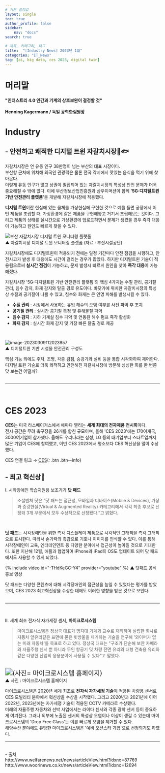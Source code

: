 ```yaml
---
# 기본 설정값
layout: single
toc: true
author_profile: false
sidebar:
    nav: "docs"
search: true

# 제목, 카테고리, 태그
title:  "[Industry News] 2023년 1월"
categories: "IT_News"
tag: [ai, big data, ces 2023, digital twin]
---
```


# 머리말
<div class="notice--success">
<h4>"인더스트리 4.0 인간과 기계의 상호보완이 결정할 것"<br/><br/>
Henning Kagermann / 독일 공학한림원장</h4>
</div>


# Industry
## - 안전하고 쾌적한 디지털 트윈 자갈치시장🦑🐟

자갈치시장은 연 유동 인구 38만명이 넘는 부산의 대표 시장이다.<br/>
부산항 근처에 위치해 외국인 관광객은 물론 전국 각지에서 맛있는 음식을 먹기 위해 찾아온다.
<br/>이렇게 유동 인구가 많고 상권이 밀집되어 있는 자갈치시장의 특성상 안전 문제가 더욱 중요해질 수 밖에 없다. 
이에 부산정보산업진흥원과 삼우이머션이 함께 '**5G·디지털트윈 기반 안전관리 플랫폼**'을 개발해 자갈치시장에 적용했다.

**디지털 트윈**이란 현실에 있는 물체를 가상현실에 구현한 것으로 예를 들면 공장에서 어떤 제품을 조립할 때, 가상환경에 같은 제품을 구현해놓고 거기서 조립해보는 것이다. 
그리고 제품의 상태를 실시간으로 가상환경에 업로드하면서 문제가 생겼을 경우 즉각 대응이 가능하고 원인도 빠르게 찾을 수 있다.

![부산 자갈치시장 디지털 트윈 모니터링 플랫폼](https://img3.yna.co.kr/etc/inner/KR/2022/12/19/AKR20221219035500051_01_i_P4.jpg)
<br/>▲ 자갈치시장 디지털 트윈 모니터링 플랫폼 (자료 : 부산시설공단)<br/>

자갈치시장에도 디지털트윈이 적용되기 전에는 일정 기간마다 안전 점검을 시행하고, 안전사고가 발생 후 대응에도 시간이 걸리는 경우가 많았다. 
하지만 디지털트윈 기술이 적용됨으로써 **실시간 점검**이 가능하고, 문제 발생시 빠르게 원인을 찾아 **즉각 대응**이 가능해졌다.

자갈치시장 '5G·디지털트윈 기반 안전관리 플랫폼'의 핵심 4가지는 수질 관리, 공기질 관리, 침수 감지, 화재 감지와 탈출 경로 유도이다.
바닷가에 위치한 자갈치시장의 특성상 수질과 공기질이 나쁠 수 있고, 침수와 화재는 큰 인명 피해를 발생시킬 수 있다.

- **수질 관리** : 시장에서 사용하는 유입 해수의 오염 여부를 사전 파악 후 조치<br/>
- **공기질 관리** : 실시간 공기질 측정 및 유해물질 파악<br/>
- **침수 감지** : 지하 기계실 침수 파악 및 연동된 해수 펌프 즉각 활성화<br/>
- **화재 감지** : 실시간 화재 감지 및 가장 빠른 탈출 경로 제공
<br/>

![image-20230309112023857]({{site.url}}\images\2023-02-26-industry_news_202301\image-20230309112023857.png)
<br/>▲ 디지털트윈 기반 시설물 안전관리 구성도
<br/>

핵심 기능 외에도 주차, 조명, 각종 검침, 승강기와 설비 등을 통합 시각화하여 제어한다.<br/>
디지털 트윈 기술로 더욱 쾌적하고 안전해진 자갈치시장에 방문해 싱싱한 회를 한 번쯤 맛 보는건 어떨까?
<br/><br/>
<hr/>
<br/>

# CES 2023

**CES**는 미국 라스베이거스에서 해마다 열리는 **세계 최대의 전자제품 전시회**이다.<BR/> 전시 공간은 무려 축구장을 26개를 합친 규모이며, 올해 'CES 2023'에는 170여개국, 3000여기업이 참가했다. 올해도 우리나라는 삼성, LG 등의 대기업부터 스타트업까지 많은 기업이 CES에 참여했고, 이번 CES 2023에서 평소보다 CES 혁신상을 많이 수상했다.
<BR/>

CES 연결 링크 → [CES](https://www.ces.tech/){: .btn .btn--info}
<br/>
## - 최고 혁신상🥇<br/>

Ⅰ. 시작장애인 학습지원용 보조기기 **닷 패드**<br/>

>소셜벤처 닷은 “닷 패드는 접근성, 모바일과 디바이스(Mobile & Devices), 가상과 증강현실(Virtual & Augmented Reality) 카테고리에서 각각 최종 후보로 선정돼 3개 부문에서 모두 수상작으로 선정됐다.”고 밝혔다.
<br/>

**닷 패드**는 시각장애인을 위한 촉각 디스플레이 제품으로 시각적인 그래픽을 촉각 그래픽으로 표시한다. 따라서 손가락의 촉감으로 기호나 이미지를 인식할 수 있다.
이를 통해 시각장애인이 교육, 엔터테인먼트 등 다양한 분야에서 접근성이 높아질 것으로 기대한다. 또한 지난해 12월, 애플과 협업하여 iPhone과 iPad의 OS도 업데이트 되어 닷 패드에서도 사용할 수 있게 되었다.<BR/>

{% include video id="-THdKeGC-Y4" provider="youtube" %}
▲ 닷패드 공식 홍보 영상
<br/>

닷 패드는 다양한 콘텐츠에 대해 시각장애인의 접근성을 높일 수 있었다는 평가를 받았으며, CES 2023 최고혁신상을 수상한 데에도 이러한 영향을 받은 것으로 보인다.
<br/><br/>
<hr/>
<br/>

Ⅱ. 세계 최초 전자식 자가세정 센서, **마이크로시스템**
<br/>

>마이크로시스템은 정상국 대표가 명지대 기계과 교수로 재직하며 설립한 회사로 자동차 앞유리같은 표면에 묻은 빗방울을 제거하는 기술을 연구해 '와이퍼가 없는 미래 자동차'를 목표로 하고 있다. 정상국 대표는 "구조가 단순해 보안 카메라와 자율주행 센서 뿐 아니라 무인 항공기 및 차량 전면 유리와 대형 건축용 유리와 같은 다양한 산업의 응용분야에 사용될 수 있다"고 말했다.
<br/>

<img src="https://cdn.woorinews.co.kr/news/photo/202206/12694_12966_257.png" alt="(사진= 마이크로시스템 홈페이지)" style="zoom:150%;" />
<br/>▲ 사진 : 마이크로시스템 홈페이지
<br/>

마이크로시스템은 2020년 세계 최초로 **전자식 자가세정 기술**이 적용된 차량용 센서로 CES 모빌리티 분야에서 혁신상을 수상을 시작했다. 그리고 2020년과 2021년에 이어 2022년, 2023년에는 자가세정 기술이 적용된 CCTV 카메라로 수상했다.<br/>
미래의 자율주행 자동차와 선박 사업에서는 라이다 센서와 각종 광학 센서 등이 중요하게 여겨진다. 그러나 외부에 노출된 센서의 특성상 오염이나 이상이 생길 수 있는데 마이크로시스템의 'Drop Free Glass'는 이를 빠르게 오염을 제거할 수 있다.<br/>
해양수산 분야에도 유망한 마이크로시스템은 '예비 오션스타 기업'으로 선정되기도 하였다.

<hr/>
<br/>
- 출처<br/>
http://www.welfarenews.net/news/articleView.html?idxno=87769<br/>
http://www.woorinews.co.kr/news/articleView.html?idxno=12694